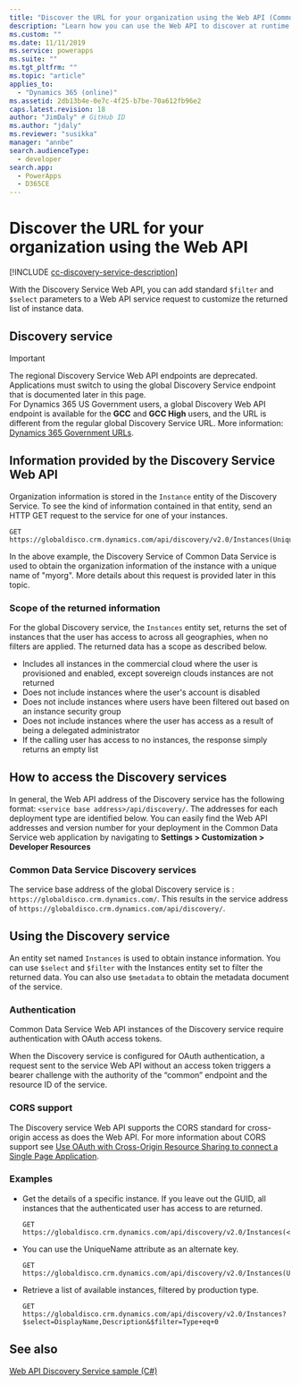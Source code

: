 ```yaml
---
title: "Discover the URL for your organization using the Web API (Common Data Service)| Microsoft Docs"
description: "Learn how you can use the Web API to discover at runtime the organizations, or instances that the logged-on user belongs to"
ms.custom: ""
ms.date: 11/11/2019
ms.service: powerapps
ms.suite: ""
ms.tgt_pltfrm: ""
ms.topic: "article"
applies_to: 
  - "Dynamics 365 (online)"
ms.assetid: 2db13b4e-0e7c-4f25-b7be-70a612fb96e2
caps.latest.revision: 18
author: "JimDaly" # GitHub ID
ms.author: "jdaly"
ms.reviewer: "susikka"
manager: "annbe"
search.audienceType: 
  - developer
search.app: 
  - PowerApps
  - D365CE
---
```

# Discover the URL for your organization using the Web API

[!INCLUDE [cc-discovery-service-description](../includes/cc-discovery-service-description.md)]

With the Discovery Service Web API, you can add standard `$filter` and `$select` parameters to a Web API service request to customize the returned list of instance data.

## Discovery service

> [!IMPORTANT]
> The regional Discovery Service Web API endpoints are deprecated. Applications must switch to using the global Discovery Service endpoint that is documented later in this page.  
> For Dynamics 365 US Government users, a global Discovery Web API endpoint is available for the **GCC** and **GCC High** users, and the URL is different from the regular global Discovery Service URL. More information: [Dynamics 365 Government URLs](https://docs.microsoft.com/dynamics365/customer-engagement/admin/government/microsoft-dynamics-365-government#dynamics-365-us-government-urls).

  
## Information provided by the Discovery Service Web API 
 
Organization information is stored in the `Instance` entity of the Discovery Service.  To see the kind of information contained in that entity, send an HTTP GET request to the service for one of your instances.  
  
```http  
GET https://globaldisco.crm.dynamics.com/api/discovery/v2.0/Instances(UniqueName='myorg')  
```  
  
In the above example, the Discovery Service of Common Data Service is used to obtain the organization information of the instance with a unique name of "myorg". More details about this request is provided later in this topic.  

 

  
### Scope of the returned information

For the global Discovery service, the `Instances` entity set, returns the set of instances that the user has access to across all geographies, when no filters are applied.   The returned data has a scope as described below.  
  
-   Includes all instances in the commercial cloud where the user is provisioned and enabled, except sovereign clouds instances are not returned
-   Does not  include instances where the user's account is disabled
-   Does not include instances where users have been filtered out based on an instance security group
-   Does not include instances where the user has access as a result of being a delegated administrator
-   If the calling user has access to no instances, the response simply returns an empty list

## How to access the Discovery services

In general, the Web API address of the Discovery service has the following format: `<service base address>/api/discovery/`.  The addresses for  each deployment type are identified below. You can easily  find the Web API addresses and version number for your deployment in the Common Data Service web application by navigating to **Settings > Customization > Developer Resources**  
  
### Common Data Service Discovery services  

The service base address of the global Discovery service is : `https://globaldisco.crm.dynamics.com/`. This results in the service address of `https://globaldisco.crm.dynamics.com/api/discovery/`.  
  
## Using the Discovery service  

An entity set named `Instances` is used to obtain instance information. You can use `$select` and `$filter` with the Instances entity set to filter the returned data. You can also use `$metadata` to obtain the metadata document of the service.  
  
### Authentication

Common Data Service Web API instances of the Discovery service require authentication with OAuth access tokens.

When the Discovery service is configured for OAuth authentication, a request sent  to the service Web API without an access token triggers a bearer challenge with the authority of the “common” endpoint and the resource ID of the service.
### CORS support

The Discovery service Web API supports the CORS standard for cross-origin access as does the Web API.  For more information about CORS support see [Use OAuth with Cross-Origin Resource Sharing  to connect a Single Page Application](../oauth-cross-origin-resource-sharing-connect-single-page-application.md).  
  
### Examples  
  
-   Get the details of a specific instance. If you leave out the GUID, all instances that the authenticated user has access to are returned.  
  
    ```http      
    GET https://globaldisco.crm.dynamics.com/api/discovery/v2.0/Instances(<guid>)
    ```  
  
-   You can use the UniqueName attribute as an alternate key.  
  
    ```http  
    GET https://globaldisco.crm.dynamics.com/api/discovery/v2.0/Instances(UniqueName='myorg')  
    ```  
  
-   Retrieve a list of available instances, filtered by production type.  
  
    ```http  
    GET https://globaldisco.crm.dynamics.com/api/discovery/v2.0/Instances?$select=DisplayName,Description&$filter=Type+eq+0   
    ```  
  
## See also

[Web API Discovery Service sample (C#)](samples/global-discovery-service-csharp.md)

